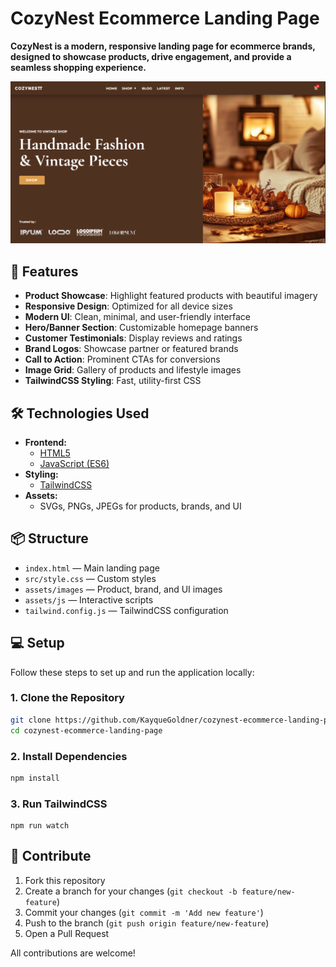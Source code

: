 # CozyNest Ecommerce Landing Page

**CozyNest is a modern, responsive landing page for ecommerce brands, designed to showcase products, drive engagement, and provide a seamless shopping experience.**

![Application Screenshot](/cozynest-ecommerce-landing-page.png "Application Screenshot")

## 🚀 Features  

- **Product Showcase**: Highlight featured products with beautiful imagery
- **Responsive Design**: Optimized for all device sizes
- **Modern UI**: Clean, minimal, and user-friendly interface
- **Hero/Banner Section**: Customizable homepage banners
- **Customer Testimonials**: Display reviews and ratings
- **Brand Logos**: Showcase partner or featured brands
- **Call to Action**: Prominent CTAs for conversions
- **Image Grid**: Gallery of products and lifestyle images
- **TailwindCSS Styling**: Fast, utility-first CSS


## 🛠️ Technologies Used 

- **Frontend:**
  - [HTML5](https://developer.mozilla.org/en-US/docs/Learn_web_development/Core/Structuring_content/Basic_HTML_syntax)
  - [JavaScript (ES6)](https://developer.mozilla.org/en-US/docs/Web/JavaScript)
- **Styling:**  
  - [TailwindCSS](https://tailwindcss.com/)
- **Assets:**
  - SVGs, PNGs, JPEGs for products, brands, and UI

## 📦 Structure

- `index.html` — Main landing page
- `src/style.css` — Custom styles
- `assets/images` — Product, brand, and UI images
- `assets/js` — Interactive scripts
- `tailwind.config.js` — TailwindCSS configuration

## 💻 Setup

Follow these steps to set up and run the application locally:

### 1. Clone the Repository

```bash
git clone https://github.com/KayqueGoldner/cozynest-ecommerce-landing-page.git
cd cozynest-ecommerce-landing-page
```

### 2. Install Dependencies

```bash
npm install
```

### 3. **Run TailwindCSS**

```pwsh
npm run watch
```

## 🤝 Contribute

1. Fork this repository
2. Create a branch for your changes (`git checkout -b feature/new-feature`)
3. Commit your changes (`git commit -m 'Add new feature'`)
4. Push to the branch (`git push origin feature/new-feature`)
5. Open a Pull Request

All contributions are welcome!